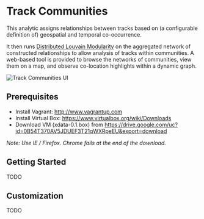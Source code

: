 Track Communities
===================
This analytic assigns relationships between tracks based on (a configurable definition of) geospatial and temporal co-occurrence.

It then runs [Distributed Louvain Modularity](http://sotera.github.io/distributed-louvain-modularity/) on the aggregated network of constructed relationships to allow analysis of tracks within communities.  A web-based tool is provided to browse the networks of communities, view them on a map, and observe co-location highlights within a dynamic graph.

![Track Communities UI](https://raw.githubusercontent.com/Sotera/track-communities/master/docs/track-communities-example.png)

## Prerequisites
*	Install Vagrant: http://www.vagrantup.com
*	Install Virtual Box: https://www.virtualbox.org/wiki/Downloads
*	Download VM (xdata-0.1.box) from https://drive.google.com/uc?id=0B54T370AV5JDUEF3T21qWXRpeEU&export=download
  
_Note: Use IE / Firefox. Chrome fails at the end of the download._

## Getting Started
TODO

## Customization
TODO

